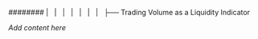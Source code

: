 ######## |   |   |   |   |   |   |   ├── Trading Volume as a Liquidity Indicator

*Add content here*